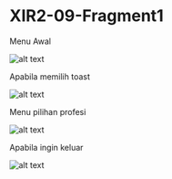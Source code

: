 # XIR2-09-Fragment1

Menu Awal

![alt text](https://github.com/ArumPuspaPratiwi/XIR2-09-Fragment1/blob/master/fragment1-1.png)

Apabila memilih toast

![alt text](https://github.com/ArumPuspaPratiwi/XIR2-09-Fragment1/blob/master/fragment1-2.png)

Menu pilihan profesi

![alt text](https://github.com/ArumPuspaPratiwi/XIR2-09-Fragment1/blob/master/fragment1-3.png)

Apabila ingin keluar

![alt text](https://github.com/ArumPuspaPratiwi/XIR2-09-Fragment1/blob/master/fragment1-4.png)
